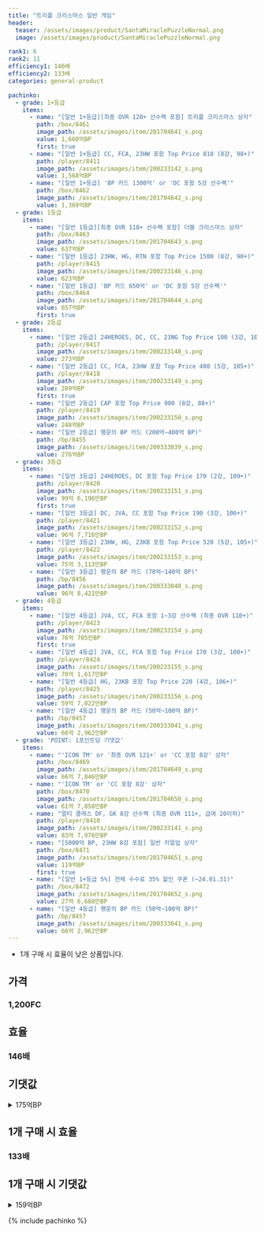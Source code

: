 ```yaml
---
title: "트리플 크리스마스 일반 게임"
header:
  teaser: /assets/images/product/SantaMiraclePuzzleNormal.png
  image: /assets/images/product/SantaMiraclePuzzleNormal.png

rank1: 6
rank2: 11
efficiency1: 146배
efficiency2: 133배
categories: general-product

pachinko:
  - grade: 1+등급
    items:
      - name: "[일반 1+등급][최종 OVR 120+ 선수팩 포함] 트리플 크리스마스 상자"
        path: /box/8461
        image_path: /assets/images/item/201704641_s.png
        value: 1,660억BP
        first: true
      - name: "[일반 1+등급] CC, FCA, 23HW 포함 Top Price 810 (8강, 98+)"
        path: /player/8411
        image_path: /assets/images/item/200233142_s.png
        value: 1,568억BP
      - name: "[일반 1+등급] 'BP 카드 1300억' or 'DC 포함 5강 선수팩'"
        path: /box/8462
        image_path: /assets/images/item/201704642_s.png
        value: 1,369억BP
  - grade: 1등급
    items:
      - name: "[일반 1등급][최종 OVR 118+ 선수팩 포함] 더블 크리스마스 상자"
        path: /box/8463
        image_path: /assets/images/item/201704643_s.png
        value: 637억BP
      - name: "[일반 1등급] 23HW, HG, RTN 포함 Top Price 1500 (8강, 90+)"
        path: /player/8415
        image_path: /assets/images/item/200233146_s.png
        value: 623억BP
      - name: "[일반 1등급] 'BP 카드 650억' or 'DC 포함 5강 선수팩'"
        path: /box/8464
        image_path: /assets/images/item/201704644_s.png
        value: 657억BP
        first: true
  - grade: 2등급
    items:
      - name: "[일반 2등급] 24HEROES, DC, CC, 23NG Top Price 100 (3강, 107+)"
        path: /player/8417
        image_path: /assets/images/item/200233148_s.png
        value: 273억BP
      - name: "[일반 2등급] CC, FCA, 23HW 포함 Top Price 480 (5강, 105+)"
        path: /player/8418
        image_path: /assets/images/item/200233149_s.png
        value: 289억BP
        first: true
      - name: "[일반 2등급] CAP 포함 Top Price 900 (8강, 88+)"
        path: /player/8419
        image_path: /assets/images/item/200233150_s.png
        value: 248억BP
      - name: "[일반 2등급] 행운의 BP 카드 (200억~400억 BP)"
        path: /bp/8455
        image_path: /assets/images/item/200333039_s.png
        value: 276억BP
  - grade: 3등급
    items:
      - name: "[일반 3등급] 24HEROES, DC 포함 Top Price 170 (2강, 109+)"
        path: /player/8420
        image_path: /assets/images/item/200233151_s.png
        value: 99억 6,196만BP
        first: true
      - name: "[일반 3등급] DC, JVA, CC 포함 Top Price 190 (3강, 106+)"
        path: /player/8421
        image_path: /assets/images/item/200233152_s.png
        value: 96억 7,716만BP
      - name: "[일반 3등급] 23HW, HG, 23KB 포함 Top Price 520 (5강, 105+)"
        path: /player/8422
        image_path: /assets/images/item/200233153_s.png
        value: 75억 3,113만BP
      - name: "[일반 3등급] 행운의 BP 카드 (70억~140억 BP)"
        path: /bp/8456
        image_path: /assets/images/item/200333040_s.png
        value: 96억 8,421만BP
  - grade: 4등급
    items:
      - name: "[일반 4등급] JVA, CC, FCA 포함 1~3강 선수팩 (최종 OVR 110+)"
        path: /player/8423
        image_path: /assets/images/item/200233154_s.png
        value: 76억 705만BP
        first: true
      - name: "[일반 4등급] JVA, CC, FCA 포함 Top Price 170 (3강, 108+)"
        path: /player/8424
        image_path: /assets/images/item/200233155_s.png
        value: 70억 1,617만BP
      - name: "[일반 4등급] HG, 23KB 포함 Top Price 220 (4강, 106+)"
        path: /player/8425
        image_path: /assets/images/item/200233156_s.png
        value: 59억 7,022만BP
      - name: "[일반 4등급] 행운의 BP 카드 (50억~100억 BP)"
        path: /bp/8457
        image_path: /assets/images/item/200333041_s.png
        value: 66억 2,962만BP
  - grade: 'POINT: 1포인트당 기댓값'
    items:
      - name: "'ICON TM' or '최종 OVR 121+' or 'CC 포함 8강' 상자"
        path: /box/8469
        image_path: /assets/images/item/201704649_s.png
        value: 66억 7,846만BP
      - name: "'ICON TM' or 'CC 포함 8강' 상자"
        path: /box/8470
        image_path: /assets/images/item/201704650_s.png
        value: 61억 7,858만BP
      - name: "멀티 클래스 DF, GK 8강 선수팩 (최종 OVR 111+, 급여 20이하)"
        path: /player/8410
        image_path: /assets/images/item/200233141_s.png
        value: 83억 7,976만BP
      - name: "[5000억 BP, 23HW 8강 포함] 일반 치얼업 상자"
        path: /box/8471
        image_path: /assets/images/item/201704651_s.png
        value: 119억BP
        first: true
      - name: "[일반 1+등급 5%] 전체 수수료 35% 할인 쿠폰 (~24.01.31)"
        path: /box/8472
        image_path: /assets/images/item/201704652_s.png
        value: 27억 6,688만BP
      - name: "[일반 4등급] 행운의 BP 카드 (50억~100억 BP)"
        path: /bp/8457
        image_path: /assets/images/item/200333041_s.png
        value: 66억 2,962만BP
---
```

* 1개 구매 시 효율이 낮은 상품입니다.


## 가격
### 1,200FC
## 효율
### 146배
## 기댓값
<details>
<summary>175억BP</summary>
<div markdown="1">
- 선수팩 132억BP
  - 수수료 쿠폰 40% 적용 시 127억BP
  - 수수료 쿠폰 30% 적용 시 122억BP
  - 수수료 쿠폰 20% 적용 시 116억BP
- BP 카드 53억 2,566만BP

</div>
</details>

## 1개 구매 시 효율
### 133배
## 1개 구매 시 기댓값
<details>
<summary>159억BP</summary>
<div markdown="1">
- 선수팩 120억BP
  - 수수료 쿠폰 40% 적용 시 115억BP
  - 수수료 쿠폰 30% 적용 시 110억BP
  - 수수료 쿠폰 20% 적용 시 106억BP
- BP 카드 48억 4,151만BP

</div>
</details>

{% include pachinko %}